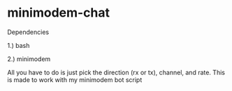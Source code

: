 # minimodem-chat
Dependencies

1.) bash

2.) minimodem


All you have to do is just pick the direction (rx or tx), channel, and rate. This is made to work with my minimodem bot script

